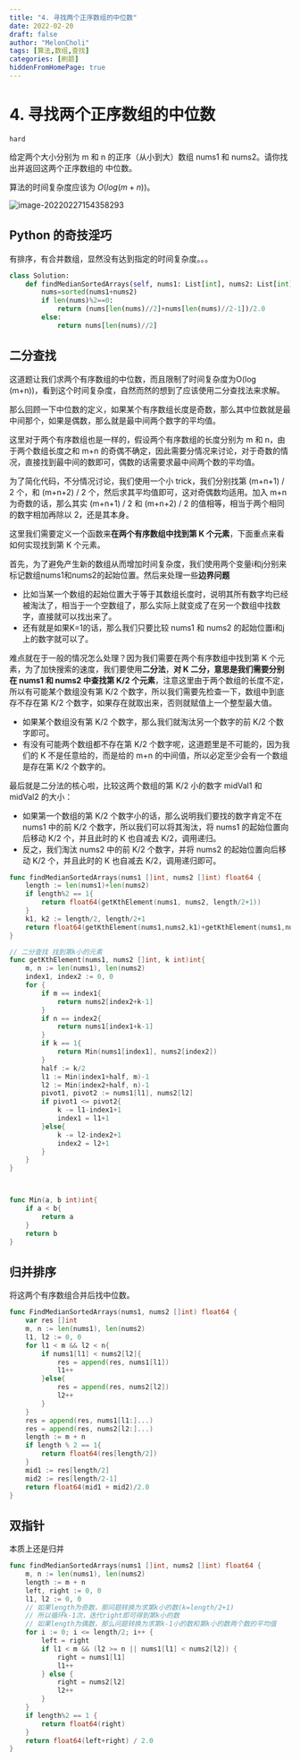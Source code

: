 ```yaml
---
title: "4. 寻找两个正序数组的中位数"
date: 2022-02-20
draft: false
author: "MelonCholi"
tags: [算法,数组,查找]
categories: [刷题]
hiddenFromHomePage: true
---
```


# 4. 寻找两个正序数组的中位数

`hard`

给定两个大小分别为 m 和 n 的正序（从小到大）数组 nums1 和 nums2。请你找出并返回这两个正序数组的 中位数。

算法的时间复杂度应该为 $O(log (m+n))$。

![image-20220227154358293](https://markdown-1303167219.cos.ap-shanghai.myqcloud.com/image-20220227154358293.png)

## Python 的奇技淫巧

有排序，有合并数组，显然没有达到指定的时间复杂度。。。

```python
class Solution:
    def findMedianSortedArrays(self, nums1: List[int], nums2: List[int]) -> float:
        nums=sorted(nums1+nums2)
        if len(nums)%2==0:
            return (nums[len(nums)//2]+nums[len(nums)//2-1])/2.0
        else:
            return nums[len(nums)//2]
```

## 二分查找

这道题让我们求两个有序数组的中位数，而且限制了时间复杂度为O(log (m+n))，看到这个时间复杂度，自然而然的想到了应该使用二分查找法来求解。

那么回顾一下中位数的定义，如果某个有序数组长度是奇数，那么其中位数就是最中间那个，如果是偶数，那么就是最中间两个数字的平均值。

这里对于两个有序数组也是一样的，假设两个有序数组的长度分别为 m 和 n，由于两个数组长度之和 m+n 的奇偶不确定，因此需要分情况来讨论，对于奇数的情况，直接找到最中间的数即可，偶数的话需要求最中间两个数的平均值。

为了简化代码，不分情况讨论，我们使用一个小 trick，我们分别找第 (m+n+1) / 2 个，和 (m+n+2) / 2 个，然后求其平均值即可，这对奇偶数均适用。加入 m+n 为奇数的话，那么其实 (m+n+1) / 2 和 (m+n+2) / 2 的值相等，相当于两个相同的数字相加再除以 2，还是其本身。

这里我们需要定义一个函数来**在两个有序数组中找到第 K 个元素**，下面重点来看如何实现找到第 K 个元素。

首先，为了避免产生新的数组从而增加时间复杂度，我们使用两个变量i和j分别来标记数组nums1和nums2的起始位置。然后来处理一些**边界问题**

- 比如当某一个数组的起始位置大于等于其数组长度时，说明其所有数字均已经被淘汰了，相当于一个空数组了，那么实际上就变成了在另一个数组中找数字，直接就可以找出来了。
- 还有就是如果K=1的话，那么我们只要比较 nums1 和 nums2 的起始位置i和j上的数字就可以了。

难点就在于一般的情况怎么处理？因为我们需要在两个有序数组中找到第 K 个元素，为了加快搜索的速度，我们要使用**二分法**，**对 K 二分，意思是我们需要分别在 nums1 和 nums2 中查找第 K/2 个元素**，注意这里由于两个数组的长度不定，所以有可能某个数组没有第 K/2 个数字，所以我们需要先检查一下，数组中到底存不存在第 K/2 个数字，如果存在就取出来，否则就赋值上一个整型最大值。

- 如果某个数组没有第 K/2 个数字，那么我们就淘汰另一个数字的前 K/2 个数字即可。
- 有没有可能两个数组都不存在第 K/2 个数字呢，这道题里是不可能的，因为我们的 K 不是任意给的，而是给的 m+n 的中间值，所以必定至少会有一个数组是存在第 K/2 个数字的。

最后就是二分法的核心啦，比较这两个数组的第 K/2 小的数字 midVal1 和 midVal2 的大小：

- 如果第一个数组的第 K/2 个数字小的话，那么说明我们要找的数字肯定不在 nums1 中的前 K/2 个数字，所以我们可以将其淘汰，将 nums1 的起始位置向后移动 K/2 个，并且此时的 K 也自减去 K/2，调用递归。
- 反之，我们淘汰 nums2 中的前 K/2 个数字，并将 nums2 的起始位置向后移动 K/2 个，并且此时的 K 也自减去 K/2，调用递归即可。

```go
func findMedianSortedArrays(nums1 []int, nums2 []int) float64 {
    length := len(nums1)+len(nums2)
    if length%2 == 1{
        return float64(getKthElement(nums1, nums2, length/2+1))
    }
    k1, k2 := length/2, length/2+1
    return float64(getKthElement(nums1,nums2,k1)+getKthElement(nums1,nums2,k2))/2.0
}

// 二分查找 找到第k小的元素
func getKthElement(nums1, nums2 []int, k int)int{
    m, n := len(nums1), len(nums2)
    index1, index2 := 0, 0
    for {
        if m == index1{
            return nums2[index2+k-1]
        }
        if n == index2{
            return nums1[index1+k-1]
        }
        if k == 1{
            return Min(nums1[index1], nums2[index2])
        }
        half := k/2
        l1 := Min(index1+half, m)-1
        l2 := Min(index2+half, n)-1
        pivot1, pivot2 := nums1[l1], nums2[l2]
        if pivot1 <= pivot2{
            k -= l1-index1+1
            index1 = l1+1
        }else{
            k -= l2-index2+1
            index2 = l2+1
        }
    }
}



func Min(a, b int)int{
    if a < b{
        return a
    }
    return b
}
```

## 归并排序

将这两个有序数组合并后找中位数。

```go
func FindMedianSortedArrays(nums1, nums2 []int) float64 {
	var res []int
	m, n := len(nums1), len(nums2)
	l1, l2 := 0, 0
	for l1 < m && l2 < n{
		if nums1[l1] < nums2[l2]{
			res = append(res, nums1[l1])
			l1++
		}else{
			res = append(res, nums2[l2])
			l2++
		}
	}
	res = append(res, nums1[l1:]...)
	res = append(res, nums2[l2:]...)
	length := m + n
	if length % 2 == 1{
		return float64(res[length/2])
	}
	mid1 := res[length/2]
	mid2 := res[length/2-1]
	return float64(mid1 + mid2)/2.0
}
```

## 双指针

本质上还是归并

```go
func findMedianSortedArrays(nums1 []int, nums2 []int) float64 {
	m, n := len(nums1), len(nums2)
	length := m + n
	left, right := 0, 0
	l1, l2 := 0, 0
	// 如果length为奇数，那问题转换为求第k小的数(k=length/2+1)
	// 所以循环k-1次，迭代right即可得到第k小的数
	// 如果length为偶数，那么问题转换为求第k-1小的数和第k小的数两个数的平均值
	for i := 0; i <= length/2; i++ {
		left = right
		if l1 < m && (l2 >= n || nums1[l1] < nums2[l2]) {
			right = nums1[l1]
			l1++
		} else {
			right = nums2[l2]
			l2++
		}
	}
	if length%2 == 1 {
		return float64(right)
	}
	return float64(left+right) / 2.0
}
```

